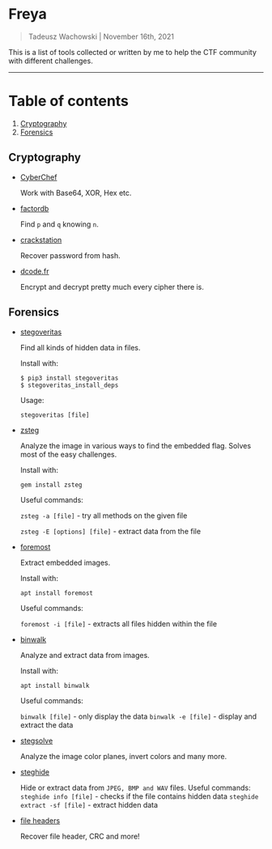 # Freya

> Tadeusz Wachowski | November 16th, 2021

This is a list of tools collected or written by me to help the CTF community with different challenges.

---

# Table of contents

1. [Cryptography](#cryptography)
2. [Forensics](#forensics)


## Cryptography

* [CyberChef](https://gchq.github.io/CyberChef/)

	Work with Base64, XOR, Hex etc.

* [factordb](http://factordb.com)
	
	Find `p` and `q` knowing `n`.

* [crackstation](https://crackstation.net/)

	Recover password from hash.

* [dcode.fr](https://www.dcode.fr/en)

	Encrypt and decrypt pretty much every cipher there is.

## Forensics

* [stegoveritas](https://github.com/bannsec/stegoVeritas)

	Find all kinds of hidden data in files.

	Install with:
	```
	$ pip3 install stegoveritas
	$ stegoveritas_install_deps
	```
	
	Usage:

	`stegoveritas [file]`

* [zsteg](https://github.com/zed-0xff/zsteg)

	Analyze the image in various ways to find the embedded flag. Solves most of the easy challenges.

	Install with:
	```
	gem install zsteg
	``` 

	Useful commands:

	`zsteg -a [file]` - try all methods on the given file

	`zsteg -E [options] [file]` - extract data from the file

* [foremost](https://github.com/korczis/foremost)

	Extract embedded images.

	Install with:
	```
	apt install foremost
	```

	Useful commands:

	`foremost -i [file]` - extracts all files hidden within the file

* [binwalk](https://github.com/ReFirmLabs/binwalk)

	Analyze and extract data from images.

	Install with:
	```
	apt install binwalk
	```

	Useful commands:

	`binwalk [file]` - only display the data
	`binwalk -e [file]` - display and extract the data

* [stegsolve](https://github.com/zardus/ctf-tools/blob/master/stegsolve/install)

	Analyze the image color planes, invert colors and many more.

* [steghide](https://github.com/StefanoDeVuono/steghide)

	Hide or extract data from `JPEG, BMP and WAV` files.
	Useful commands:
	`steghide info [file]` - checks if the file contains hidden data
	`steghide extract -sf [file]` - extract hidden data

* [file headers](https://github.com/corkami/pics)

	Recover file header, CRC and more!
